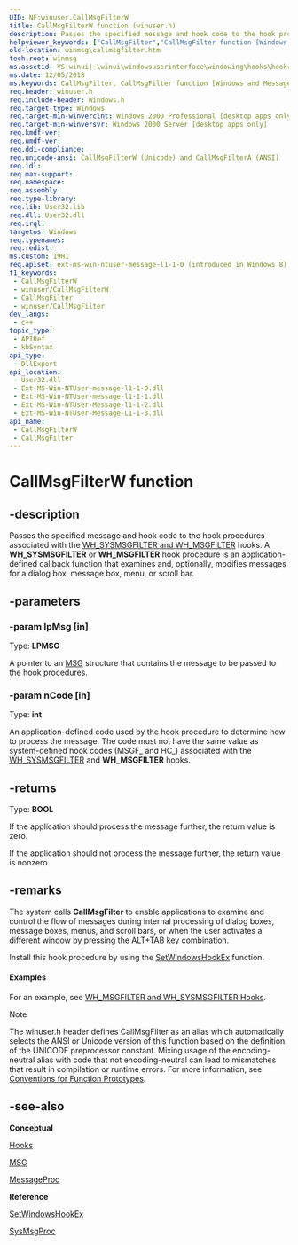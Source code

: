 ```yaml
---
UID: NF:winuser.CallMsgFilterW
title: CallMsgFilterW function (winuser.h)
description: Passes the specified message and hook code to the hook procedures associated with the WH_SYSMSGFILTER and WH_MSGFILTER hooks.
helpviewer_keywords: ["CallMsgFilter","CallMsgFilter function [Windows and Messages]","CallMsgFilterA","CallMsgFilterW","_win32_CallMsgFilter","_win32_callmsgfilter_cpp","winmsg.callmsgfilter","winui._win32_callmsgfilter","winuser/CallMsgFilter","winuser/CallMsgFilterA","winuser/CallMsgFilterW"]
old-location: winmsg\callmsgfilter.htm
tech.root: winmsg
ms.assetid: VS|winui|~\winui\windowsuserinterface\windowing\hooks\hookreference\hookfunctions\callmsgfilter.htm
ms.date: 12/05/2018
ms.keywords: CallMsgFilter, CallMsgFilter function [Windows and Messages], CallMsgFilterA, CallMsgFilterW, _win32_CallMsgFilter, _win32_callmsgfilter_cpp, winmsg.callmsgfilter, winui._win32_callmsgfilter, winuser/CallMsgFilter, winuser/CallMsgFilterA, winuser/CallMsgFilterW
req.header: winuser.h
req.include-header: Windows.h
req.target-type: Windows
req.target-min-winverclnt: Windows 2000 Professional [desktop apps only]
req.target-min-winversvr: Windows 2000 Server [desktop apps only]
req.kmdf-ver: 
req.umdf-ver: 
req.ddi-compliance: 
req.unicode-ansi: CallMsgFilterW (Unicode) and CallMsgFilterA (ANSI)
req.idl: 
req.max-support: 
req.namespace: 
req.assembly: 
req.type-library: 
req.lib: User32.lib
req.dll: User32.dll
req.irql: 
targetos: Windows
req.typenames: 
req.redist: 
ms.custom: 19H1
req.apiset: ext-ms-win-ntuser-message-l1-1-0 (introduced in Windows 8)
f1_keywords:
 - CallMsgFilterW
 - winuser/CallMsgFilterW
 - CallMsgFilter
 - winuser/CallMsgFilter
dev_langs:
 - c++
topic_type:
 - APIRef
 - kbSyntax
api_type:
 - DllExport
api_location:
 - User32.dll
 - Ext-MS-Win-NTUser-message-l1-1-0.dll
 - Ext-MS-Win-NTUser-message-l1-1-1.dll
 - Ext-MS-Win-NTUser-Message-l1-1-2.dll
 - Ext-MS-Win-NTUser-Message-L1-1-3.dll
api_name:
 - CallMsgFilterW
 - CallMsgFilter
---
```


# CallMsgFilterW function


## -description

Passes the specified message and hook code to the hook procedures associated with the <a href="/windows/desktop/winmsg/about-hooks">WH_SYSMSGFILTER and WH_MSGFILTER</a> hooks. A <b>WH_SYSMSGFILTER</b> or <b>WH_MSGFILTER</b> hook procedure is an application-defined callback function that examines and, optionally, modifies messages for a dialog box, message box, menu, or scroll bar.

## -parameters

### -param lpMsg [in]

Type: <b>LPMSG</b>

A pointer to an <a href="/windows/desktop/api/winuser/ns-winuser-msg">MSG</a> structure that contains the message to be passed to the hook procedures.

### -param nCode [in]

Type: <b>int</b>

An application-defined code used by the hook procedure to determine how to process the message. The code must not have the same value as system-defined hook codes (MSGF_ and HC_) associated with the <a href="/windows/desktop/winmsg/about-hooks">WH_SYSMSGFILTER</a> and <b>WH_MSGFILTER</b> hooks.

## -returns

Type: <b>BOOL</b>

If the application should process the message further, the return value is zero.

If the application should not process the message further, the return value is nonzero.

## -remarks

The system calls <b>CallMsgFilter</b> to enable applications to examine and control the flow of messages during internal processing of dialog boxes, message boxes, menus, and scroll bars, or when the user activates a different window by pressing the ALT+TAB key combination. 

Install this hook procedure by using the <a href="/windows/desktop/api/winuser/nf-winuser-setwindowshookexa">SetWindowsHookEx</a> function. 


#### Examples

For an example, see <a href="/windows/desktop/winmsg/about-hooks">WH_MSGFILTER and WH_SYSMSGFILTER Hooks</a>.

<div class="code"></div>




> [!NOTE]
> The winuser.h header defines CallMsgFilter as an alias which automatically selects the ANSI or Unicode version of this function based on the definition of the UNICODE preprocessor constant. Mixing usage of the encoding-neutral alias with code that not encoding-neutral can lead to mismatches that result in compilation or runtime errors. For more information, see [Conventions for Function Prototypes](/windows/win32/intl/conventions-for-function-prototypes).

## -see-also

<b>Conceptual</b>



<a href="/windows/desktop/winmsg/hooks">Hooks</a>



<a href="/windows/desktop/api/winuser/ns-winuser-msg">MSG</a>



<a href="/previous-versions/windows/desktop/legacy/ms644987(v=vs.85)">MessageProc</a>



<b>Reference</b>



<a href="/windows/desktop/api/winuser/nf-winuser-setwindowshookexa">SetWindowsHookEx</a>



<a href="/previous-versions/windows/desktop/legacy/ms644992(v=vs.85)">SysMsgProc</a>

